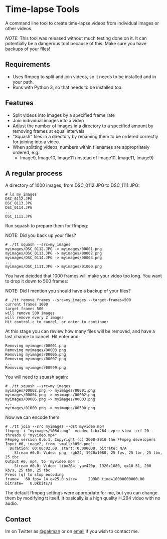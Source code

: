 Time-lapse Tools
================

A command line tool to create time-lapse videos from individual images or other videos.

*NOTE*: This tool was released without much testing done on it. It can potentially be a dangerous tool because of this. Make sure you have backups of your files!

Requirements
------------
 * Uses ffmpeg to split and join videos, so it needs to be installed and in your path.
 * Runs with Python 3, so that needs to be installed too.

Features
--------
 * Split videos into images by a specified frame rate
 * Join individual images into a video
 * Adjust the number of images in a directory to a specified amount by removing frames at equal intervals
 * "Squash" files in a directory by renaming them to be ordered correctly for joining into a video.
 * When splitting videos, numbers within filenames are appropriately ordered, e.g.:
   * Image9, Image10, Image11 (instead of Image10, Image11, Image9)

A regular process
-----------------

A directory of 1000 images, from DSC_0112.JPG to DSC_1111.JPG:

    # ls my_images
    DSC_0112.JPG
    DSC_0113.JPG
    DSC_0114.JPG
    ...
    DSC_1111.JPG

Run squash to prepare them for ffmpeg:

NOTE: Did you back up your files?

    # ./tt squash --src=my_images
    myimages/DSC_0112.JPG -> myimages/00001.png
    myimages/DSC_0113.JPG -> myimages/00002.png
    myimages/DSC_0114.JPG -> myimages/00003.png
    ...
    myimages/DSC_1111.JPG -> myimages/01000.png

You have deicded that 1000 frames will make your video too long. You want to drop it down to 500 frames:

NOTE: Did I mention you should have a backup of your files?

    # ./tt remove_frames --src=my_images --target-frames=500
    current frames 1000
    target frames 500
    will remove 500 images
    will remove every 2 images
    Hit control-c to cancel, or enter to continue:

At this stage you can review how many files will be removed, and have a last chance to cancel. Hit enter and:

    Removing myimages/00001.png
    Removing myimages/00003.png
    Removing myimages/00005.png
    Removing myimages/00007.png 
    ...
    Removing myimages/00999.png

You will need to squash again:

    # ./tt squash --src=my_images
    myimages/00002.png -> myimages/00001.png 
    myimages/00004.png -> myimages/00002.png 
    myimages/00006.png -> myimages/00003.png 
    ...
    myimages/01000.png -> myimages/00500.png 

Now we can encode them:

    # ./tt join --src myimages --dst myvideo.mp4
    ffmpeg -i "myimages/%05d.png" -vcodec libx264 -vpre slow -crf 20 -threads 0 "myvideo.mp4"
    FFmpeg version 0.6.1, Copyright (c) 2000-2010 the FFmpeg developers
    Input #0, image2, from 'small/%05d.png':
      Duration: 00:00:02.60, start: 0.000000, bitrate: N/A
        Stream #0.0: Video: png, rgb24, 1920x1080, 25 fps, 25 tbr, 25 tbn, 25 tbc
    Output #0, mp4, to 'myvideo.mp4':
        Stream #0.0: Video: libx264, yuv420p, 1920x1080, q=10-51, 200 kb/s, 25 tbn, 25 tbc
    Press [q] to stop encoding
    frame=   60 fps= 14 q=25.0 size=     299kB time=10000000000.00 bitrate=   0.0kbits/s    

The default ffmpeg settings were appropriate for me, but you can change them by modifying tt itself. It basically is a high quality H.264 video with no audio.

Contact
-------

Im on Twitter as [@gakman](http://twitter.com/gakman/) or on [email](mailto:tt@gakman.com) if you wish to contact me.

